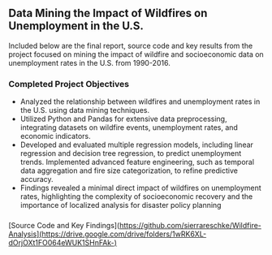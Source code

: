 ## Data Mining the Impact of Wildfires on Unemployment in the U.S.

Included below are the final report, source code and key results from the project focused on mining the impact of wildfire and socioeconomic data on unemployment rates in the U.S. from 1990-2016.  

### Completed Project Objectives
* Analyzed the relationship between wildfires and unemployment rates in the U.S. using data mining techniques. 
* Utilized Python and Pandas for extensive data preprocessing, integrating datasets on wildfire events, unemployment rates, and economic indicators. 
* Developed and evaluated multiple regression models, including linear regression and decision tree regression, to predict unemployment trends. Implemented advanced feature engineering, such as temporal data aggregation and fire size categorization, to refine predictive accuracy. 
* Findings revealed a minimal direct impact of wildfires on unemployment rates, highlighting the complexity of socioeconomic recovery and the importance of localized analysis for disaster policy planning

### 
[Source Code and Key Findings](https://github.com/sierrareschke/Wildfire-Analysis](https://drive.google.com/drive/folders/1wRK6XL-dOrjOXt1FO064eWUK1SHnFAk-)
